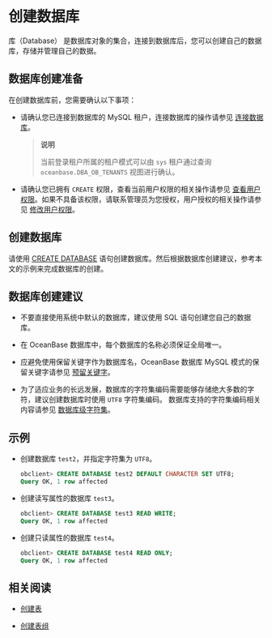 # 创建数据库


库（Database） 是数据库对象的集合，连接到数据库后，您可以创建自己的数据库，存储并管理自己的数据。

## 数据库创建准备

在创建数据库前，您需要确认以下事项：

* 请确认您已连接到数据库的 MySQL 租户，连接数据库的操作请参见 [连接数据库](../../1.application-development-based-on-mysql-mode/1.database-connection/1.connection-mode-overview.md)。
  
  >**说明**
  >
  >当前登录租户所属的租户模式可以由 `sys` 租户通过查询 `oceanbase.DBA_OB_TENANTS` 视图进行确认。

* 请确认您已拥有 `CREATE` 权限，查看当前用户权限的相关操作请参见 [查看用户权限](../../../7.reference/2.manage-guide/2.basic-database-management/4.manage-tenants-1/5.manage-users-and-permissions/3.mysql-3/4.view-user-permissions-1.md)。如果不具备该权限，请联系管理员为您授权，用户授权的相关操作请参见 [修改用户权限](../../../7.reference/2.manage-guide/2.basic-database-management/4.manage-tenants-1/5.manage-users-and-permissions/3.mysql-3/5.modify-user-permissions-2.md)。

## 创建数据库

请使用 [CREATE DATABASE](../../../7.reference\6.sql-syntax\2.common-tenant-mysql-mode\6.sql-statement\11.create-database.md) 语句创建数据库。然后根据数据库创建建议，参考本文的示例来完成数据库的创建。

## 数据库创建建议

* 不要直接使用系统中默认的数据库，建议使用 SQL 语句创建您自己的数据库。

* 在 OceanBase 数据库中，每个数据库的名称必须保证全局唯一。

* 应避免使用保留关键字作为数据库名，OceanBase 数据库 MySQL 模式的保留关键字请参见 [预留关键字](../../../7.reference/14.system-reference/8.reserved-keyword-in-mysql-mode.md)。

* 为了适应业务的长远发展，数据库的字符集编码需要能够存储绝大多数的字符，建议创建数据库时使用 `UTF8` 字符集编码。
  数据库支持的字符集编码相关内容请参见 [数据库级字符集](../../../7.reference/4.development-guide-refactoring/1.sql-syntax/2.common-tenant-mysql-mode/1.basic-elements/3.character-set-and-collation/4.specify-character-set-and-collation.md)。

## 示例

* 创建数据库 `test2`，并指定字符集为 `UTF8`。

  ```sql
  obclient> CREATE DATABASE test2 DEFAULT CHARACTER SET UTF8;
  Query OK, 1 row affected
  ```

* 创建读写属性的数据库 `test3`。

  ```sql
  obclient> CREATE DATABASE test3 READ WRITE;
  Query OK, 1 row affected
  ```

* 创建只读属性的数据库 `test4`。

  ```sql
  obclient> CREATE DATABASE test4 READ ONLY;
  Query OK, 1 row affected
  ```

## 相关阅读

* [创建表](3.create-a-table.md)

* [创建表组](2.create-a-tablegroup.md)
